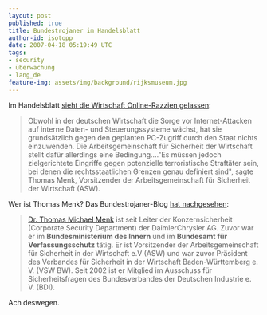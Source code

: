 ```yaml
---
layout: post
published: true
title: Bundestrojaner im Handelsblatt
author-id: isotopp
date: 2007-04-18 05:19:49 UTC
tags:
- security
- überwachung
- lang_de
feature-img: assets/img/background/rijksmuseum.jpg
---
```


Im Handelsblatt 
[sieht die  Wirtschaft Online-Razzien gelassen](http://www.handelsblatt.com/news/Technologie/IT-Trends-Internet/_pv/_p/204016/_t/ft/_b/1255682/default.aspx/wirtschaft-sieht-online-razzien-gelassen.html):

> Obwohl in der deutschen Wirtschaft die Sorge vor Internet-Attacken auf
> interne Daten- und Steuerungssysteme wächst, hat sie grundsätzlich gegen
> den geplanten PC-Zugriff durch den Staat nichts einzuwenden. Die
> Arbeitsgemeinschaft für Sicherheit der Wirtschaft stellt dafür allerdings
> eine Bedingung...."Es müssen jedoch zielgerichtete Eingriffe gegen
> potenzielle terroristische Straftäter sein, bei denen die
> rechtsstaatlichen Grenzen genau definiert sind", sagte Thomas Menk,
> Vorsitzender der Arbeitsgemeinschaft für Sicherheit der Wirtschaft (ASW).

Wer ist Thomas Menk? Das Bundestrojaner-Blog 
[hat nachgesehen](http://bundestrojaner.blogspot.com/2007/04/eine-v-mann-affre-der-anderen-art.html): 

> [Dr. Thomas Michael Menk](http://partner.vhb.de/euroforum/1200032/vision_04_referenten.htm)
> ist seit Leiter der Konzernsicherheit (Corporate Security Department) der
> DaimlerChrysler AG. Zuvor war er im **Bundesministerium des Innern** und
> im **Bundesamt für Verfassungsschutz** tätig. Er ist Vorsitzender der
> Arbeitsgemeinschaft für Sicherheit in der Wirtschaft e.V (ASW) und war
> zuvor Präsident des Verbandes für Sicherheit in der Wirtschaft
> Baden-Württemberg e. V. (VSW BW). Seit 2002 ist er Mitglied im Ausschuss
> für Sicherheitsfragen des Bundesverbandes der Deutschen Industrie e. V.
> (BDI).

Ach deswegen.
